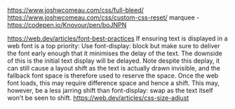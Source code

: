 
https://www.joshwcomeau.com/css/full-bleed/
https://www.joshwcomeau.com/css/custom-css-reset/
marquee - https://codepen.io/Knovour/pen/boJNPN


https://web.dev/articles/font-best-practices
If ensuring text is displayed in a web font is a top priority: Use font-display: block but make sure to deliver the font early enough that it minimises the delay of the text. The downside of this is the initial text display will be delayed. Note despite this deplay, it can still cause a layout shift as the text is actually drawn invisible, and the fallback font space is therefore used to reserve the space. Once the web font loads, this may require difference space and hence a shift. This may, however, be a less jarring shift than font-display: swap as the text itself won't be seen to shift.
https://web.dev/articles/css-size-adjust